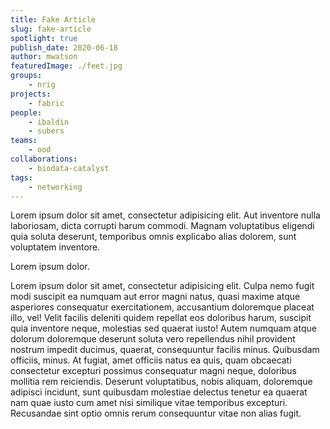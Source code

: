 ```yaml
---
title: Fake Article
slug: fake-article
spotlight: true
publish_date: 2020-06-18
author: mwatson
featuredImage: ./feet.jpg
groups:
    - nrig
projects:
    - fabric
people:
    - ibaldin
    - subers
teams: 
    - ood
collaborations:
    - biodata-catalyst
tags:
    - networking
---
```


Lorem ipsum dolor sit amet, consectetur adipisicing elit. Aut inventore nulla laboriosam, dicta corrupti harum commodi. Magnam voluptatibus eligendi quia soluta deserunt, temporibus omnis explicabo alias dolorem, sunt voluptatem inventore.

Lorem ipsum dolor.

Lorem ipsum dolor sit amet, consectetur adipisicing elit. Culpa nemo fugit modi suscipit ea numquam aut error magni natus, quasi maxime atque asperiores consequatur exercitationem, accusantium doloremque placeat illo, vel! Velit facilis deleniti quidem repellat eos doloribus harum, suscipit quia inventore neque, molestias sed quaerat iusto! Autem numquam atque dolorum doloremque deserunt soluta vero repellendus nihil provident nostrum impedit ducimus, quaerat, consequuntur facilis minus. Quibusdam officiis, minus. At fugiat, amet officiis natus ea quis, quam obcaecati consectetur excepturi possimus consequatur magni neque, doloribus mollitia rem reiciendis. Deserunt voluptatibus, nobis aliquam, doloremque adipisci incidunt, sunt quibusdam molestiae delectus tenetur ea quaerat nam quae iusto cum amet nisi similique vitae temporibus excepturi. Recusandae sint optio omnis rerum consequuntur vitae non alias fugit.
